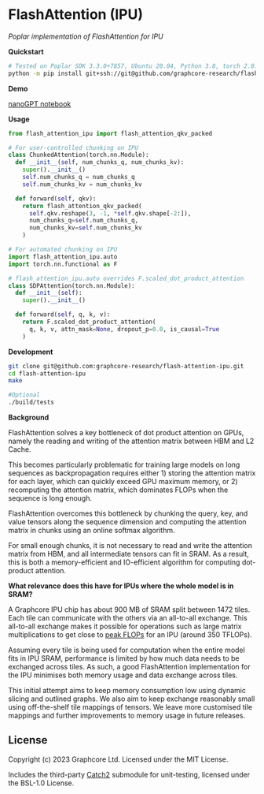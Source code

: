 # FlashAttention (IPU)
*Poplar implementation of FlashAttention for IPU* 

**Quickstart**
```bash
# Tested on Poplar SDK 3.3.0+7857, Ubuntu 20.04, Python 3.8, torch 2.0.1
python -m pip install git+ssh://git@github.com/graphcore-research/flash-attention-ipu.git
```

**Demo**

[nanoGPT notebook](./demo/flash-attention-ipu-demo.ipynb)

**Usage**
```python
from flash_attention_ipu import flash_attention_qkv_packed

# For user-controlled chunking on IPU
class ChunkedAttention(torch.nn.Module):
  def __init__(self, num_chunks_q, num_chunks_kv):
    super().__init__()
    self.num_chunks_q = num_chunks_q
    self.num_chunks_kv = num_chunks_kv

  def forward(self, qkv):
    return flash_attention_qkv_packed(
      self.qkv.reshape(3, -1, *self.qkv.shape[-2:]),
      num_chunks_q=self.num_chunks_q,
      num_chunks_kv=self.num_chunks_kv
    )

# For automated chunking on IPU
import flash_attention_ipu.auto
import torch.nn.functional as F

# flash_attention_ipu.auto overrides F.scaled_dot_product_attention
class SDPAttention(torch.nn.Module):
  def __init__(self):
    super().__init__()

  def forward(self, q, k, v):
    return F.scaled_dot_product_attention(
      q, k, v, attn_mask=None, dropout_p=0.0, is_causal=True
    )
```

**Development**
```bash
git clone git@github.com:graphcore-research/flash-attention-ipu.git
cd flash-attention-ipu
make

#Optional
./build/tests
```

**Background**

FlashAttention solves a key bottleneck of dot product attention on GPUs, namely the reading and writing of the attention matrix between HBM and L2 Cache. 

This becomes particularly problematic for training large models on long sequences as backpropagation requires either 1) storing the attention matrix for each layer, which can quickly exceed GPU maximum memory, or 2) recomputing the attention matrix, which dominates FLOPs when the sequence is long enough.

FlashAttention overcomes this bottleneck by chunking the query, key, and value tensors along the sequence dimension and computing the attention matrix in chunks using an online softmax algorithm. 

For small enough chunks, it is not necessary to read and write the attention matrix from HBM, and all intermediate tensors can fit in SRAM. As a result, this is both a memory-efficient and IO-efficient algorithm for computing dot-product attention.

**What relevance does this have for IPUs where the whole model is in SRAM?**

A Graphcore IPU chip has about 900 MB of SRAM split between 1472 tiles. Each tile can communicate with the others via an all-to-all exchange. This all-to-all exchange makes it possible for operations such as large matrix multiplications to get close to [peak FLOPs](https://github.com/graphcore-research/tessellate-ipu/blob/main/notebooks/IPU%20Peak%20Flops.ipynb) for an IPU (around 350 TFLOPs).

Assuming every tile is being used for computation when the entire model fits in IPU SRAM, performance is limited by how much data needs to be exchanged across tiles. As such, a good FlashAttention implementation for the IPU  minimises both memory usage and data exchange across tiles.

This initial attempt aims to keep memory consumption low using dynamic slicing and outlined graphs. We also aim to keep exchange reasonably small using off-the-shelf tile mappings of tensors. We leave more customised tile mappings and further improvements to memory usage in future releases.

## License
Copyright (c) 2023 Graphcore Ltd. Licensed under the MIT License.

Includes the third-party [Catch2](https://github.com/catchorg/Catch2/tree/cd60a0301cf8dd8da076166ad865f21325bc24fe) submodule for unit-testing, licensed under the BSL-1.0 License.
